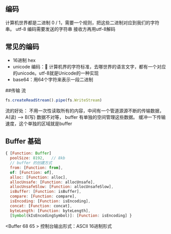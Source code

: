 ## 编码
计算机世界都是二进制 0 / 1，需要一个规则，把这些二进制对应到我们的字符串。
utf-8 编码需要发送的字符串   接收方再用utf-8解码
## 常见的编码
- 16进制 hex
- unicode 编码：&#xe607; 计算机界的字符标准，去哪世界的语言文字，都有一个对应的unicode。utf-8就是Unicode的一种实现
- base64：用64个字符来表示一段二进制

##传输
流
```js
fs.createReadStream().pipe(fs.WriteStream)
```
流的好处：
不用一次性读取所有的内容，中间有一个管道源源不断的传输数据，
A(读) ——> B(写)
数据不对等，
buffer 有单独的空间管理这些数据。
缓冲一下传输速度，这个单独的区域就是buffer

## Buffer 基础
```js
{ [Function: Buffer]
  poolSize: 8192,   // 8kb
  // buffer 的创建方式
  from: [Function: from],
  of: [Function: of],
  alloc: [Function: alloc],
  allocUnsafe: [Function: allocUnsafe],
  allocUnsafeSlow: [Function: allocUnsafeSlow],
  isBuffer: [Function: isBuffer],
  compare: [Function: compare],
  isEncoding: [Function: isEncoding],
  concat: [Function: concat],
  byteLength: [Function: byteLength],
  [Symbol(kIsEncodingSymbol)]: [Function: isEncoding] }
```
<Buffer 68 65 >
控制台输出形式：ASCII 16进制形式